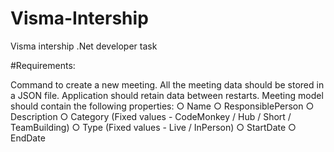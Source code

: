 # Visma-Intership
 Visma intership .Net developer task

#Requirements:

Command to create a new meeting. All the meeting data should be stored in a JSON
file. Application should retain data between restarts. Meeting model should contain
the following properties:
○ Name
○ ResponsiblePerson
○ Description
○ Category (Fixed values - CodeMonkey / Hub / Short / TeamBuilding)
○ Type (Fixed values - Live / InPerson)
○ StartDate
○ EndDate
